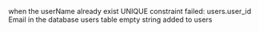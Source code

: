 when the userName already exist
UNIQUE constraint failed: users.user_id
Email in the database users table
empty string added to users

